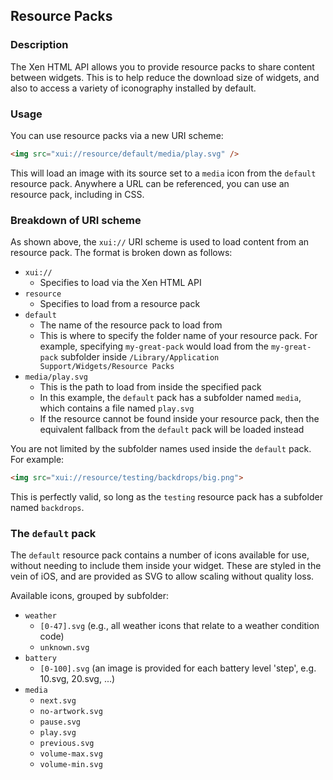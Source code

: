 ## Resource Packs
### Description

The Xen HTML API allows you to provide resource packs to share content between widgets. This is to help reduce the download size of widgets, and also to access a variety of iconography installed by default.

### Usage

You can use resource packs via a new URI scheme:

```html
<img src="xui://resource/default/media/play.svg" />
```

This will load an image with its source set to a `media` icon from the `default` resource pack. Anywhere a URL can be referenced, you can use an resource pack, including in CSS.

### Breakdown of URI scheme

As shown above, the `xui://` URI scheme is used to load content from an resource pack. The format is broken down as follows:

- `xui://`
    - Specifies to load via the Xen HTML API
- `resource`
    - Specifies to load from a resource pack
- `default`
    - The name of the resource pack to load from
    - This is where to specify the folder name of your resource pack. For example, specifying `my-great-pack` would load from the `my-great-pack` subfolder inside `/Library/Application Support/Widgets/Resource Packs`
- `media/play.svg`
    - This is the path to load from inside the specified pack
    - In this example, the `default` pack has a subfolder named `media`, which contains a file named `play.svg`
    - If the resource cannot be found inside your resource pack, then the equivalent fallback from the `default` pack will be loaded instead

You are not limited by the subfolder names used inside the `default` pack. For example:

```html
<img src="xui://resource/testing/backdrops/big.png">
```

This is perfectly valid, so long as the `testing` resource pack has a subfolder named `backdrops`.

### The `default` pack

The `default` resource pack contains a number of icons available for use, without needing to include them inside your widget. These are styled in the vein of iOS, and are provided as SVG to allow scaling without quality loss.

Available icons, grouped by subfolder:

- `weather`
    - `[0-47].svg` (e.g., all weather icons that relate to a weather condition code)
    - `unknown.svg`
- `battery`
    - `[0-100].svg` (an image is provided for each battery level 'step', e.g. 10.svg, 20.svg, ...)
- `media`
    - `next.svg`
    - `no-artwork.svg`
    - `pause.svg`
    - `play.svg`
    - `previous.svg`
    - `volume-max.svg`
    - `volume-min.svg`
